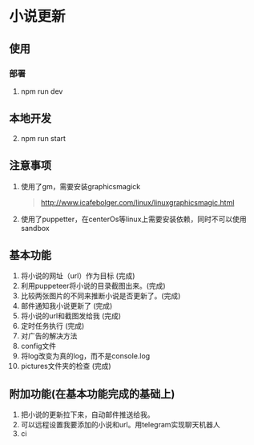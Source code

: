 # 小说更新

## 使用

### 部署
1. npm run dev

## 本地开发
2. npm run start

## 注意事项

1. 使用了gm，需要安装graphicsmagick
   > http://www.icafebolger.com/linux/linuxgraphicsmagic.html
2. 使用了puppetter，在centerOs等linux上需要安装依赖，同时不可以使用sandbox

## 基本功能

1. 将小说的网址（url）作为目标 (完成)
2. 利用puppeteer将小说的目录截图出来。(完成)
3. 比较两张图片的不同来推断小说是否更新了。(完成)
4. 邮件通知我小说更新了 (完成)
5. 将小说的url和截图发给我 (完成)
6. 定时任务执行 (完成)
7. 对广告的解决方法
8. config文件
9. 将log改变为真的log，而不是console.log
10. pictures文件夹的检查 (完成)




## 附加功能(在基本功能完成的基础上)

1. 把小说的更新拉下来，自动邮件推送给我。
2. 可以远程设置我要添加的小说和url。用telegram实现聊天机器人
3. ci









